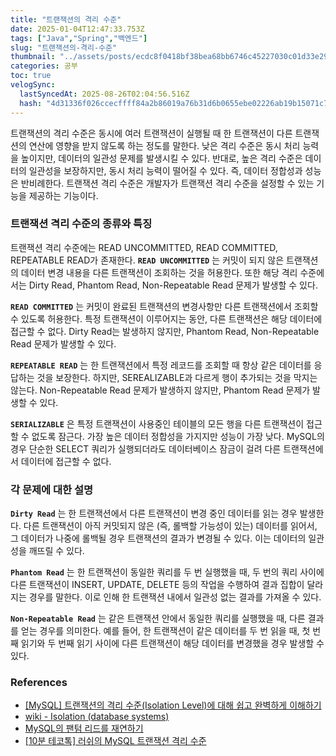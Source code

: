 ```yaml
---
title: "트랜잭션의 격리 수준"
date: 2025-01-04T12:47:33.753Z
tags: ["Java","Spring","백엔드"]
slug: "트랜잭션의-격리-수준"
thumbnail: "../assets/posts/ecdc8f0418bf38bea68bb6746c45227030c01d33e294be44888b5dd36037f172.png"
categories: 공부
toc: true
velogSync:
  lastSyncedAt: 2025-08-26T02:04:56.516Z
  hash: "4d31336f026ccecffff84a2b86019a76b31d6b0655ebe02226ab19b15071c7d5"
---
```


트랜잭션의 격리 수준은 동시에 여러 트랜잭션이 실행될 때 한 트랜잭션이 다른 트랜잭션의 연산에 영향을 받지 않도록 하는 정도를 말한다. 낮은 격리 수준은 동시 처리 능력을 높이지만, 데이터의 일관성 문제를 발생시킬 수 있다. 반대로, 높은 격리 수준은 데이터의 일관성을 보장하지만, 동시 처리 능력이 떨어질 수 있다. 즉, 데이터 정합성과 성능은 반비례한다. 트랜잭션 격리 수준은 개발자가 트랜잭션 격리 수준을 설정할 수 있는 기능을 제공하는 기능이다.

### 트랜잭션 격리 수준의 종류와 특징
트랜잭션 격리 수준에는 READ UNCOMMITTED, READ COMMITTED, REPEATABLE READ가 존재한다.
**`READ UNCOMMITTED`** 는 커밋이 되지 않은 트랜잭션의 데이터 변경 내용을 다른 트랜잭션이 조회하는 것을 허용한다. 또한 해당 격리 수준에서는 Dirty Read, Phantom Read, Non-Repeatable Read 문제가 발생할 수 있다.

**`READ COMMITTED`** 는 커밋이 완료된 트랜잭션의 변경사항만 다른 트랜잭션에서 조회할 수 있도록 허용한다. 특정 트랜잭션이 이루어지는 동안, 다른 트랜잭션은 해당 데이터에 접근할 수 없다. Dirty Read는 발생하지 않지만, Phantom Read, Non-Repeatable Read 문제가 발생할 수 있다.

**`REPEATABLE READ`** 는 한 트랜잭션에서 특정 레코드를 조회할 때 항상 같은 데이터를 응답하는 것을 보장한다. 하지만, SEREALIZABLE과 다르게 행이 추가되는 것을 막지는 않는다. Non-Repeatable Read 문제가 발생하지 않지만, Phantom Read 문제가 발생할 수 있다. 

**`SERIALIZABLE`** 은 특정 트랜잭션이 사용중인 테이블의 모든 행을 다른 트랜잭션이 접근할 수 없도록 잠근다. 가장 높은 데이터 정합성을 가지지만 성능이 가장 낮다. MySQL의 경우 단순한 SELECT 쿼리가 실행되더라도 데이터베이스 잠금이 걸려 다른 트랜잭션에서 데이터에 접근할 수 없다.

### 각 문제에 대한 설명
**`Dirty Read`** 는 한 트랜잭션에서 다른 트랜잭션이 변경 중인 데이터를 읽는 경우 발생한다. 다른 트랜잭션이 아직 커밋되지 않은 (즉, 롤백할 가능성이 있는) 데이터를 읽어서, 그 데이터가 나중에 롤백될 경우 트랜잭션의 결과가 변경될 수 있다. 이는 데이터의 일관성을 깨뜨릴 수 있다.

**`Phantom Read`** 는 한 트랜잭션이 동일한 쿼리를 두 번 실행했을 때, 두 번의 쿼리 사이에 다른 트랜잭션이 INSERT, UPDATE, DELETE 등의 작업을 수행하여 결과 집합이 달라지는 경우를 말한다. 이로 인해 한 트랜잭션 내에서 일관성 없는 결과를 가져올 수 있다.

**`Non-Repeatable Read`** 는 같은 트랜잭션 안에서 동일한 쿼리를 실행했을 때, 다른 결과를 얻는 경우를 의미한다. 예를 들어, 한 트랜잭션이 같은 데이터를 두 번 읽을 때, 첫 번째 읽기와 두 번째 읽기 사이에 다른 트랜잭션이 해당 데이터를 변경했을 경우 발생할 수 있다. 

### References
- [[MySQL] 트랜잭션의 격리 수준(Isolation Level)에 대해 쉽고 완벽하게 이해하기](https://mangkyu.tistory.com/299)
- [wiki - Isolation (database systems)](https://en.wikipedia.org/wiki/Isolation_(database_systems))
- [MySQL의 팬텀 리드를 재연하기](http://stackoverflow.com/questions/42794425/unable-to-produce-a-phantom-read/42796969#42796969)
- [[10분 테코톡] 러쉬의 MySQL 트랜잭션 격리 수준](https://youtu.be/QHWwNTGkwAU?si=AMYGpIry6nCPosuu)